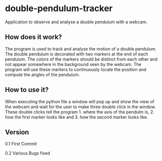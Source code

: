 # double-pendulum-tracker
Application to observe and analyse a double pendulum with a webcam. 


## How does it work?
The program is used to track and analyse the motion of a double pendulum. The double pendulum is decorated with two markers at the end of each pendulum. The colors of the markers should be distinct from each other and not appear somewhere in the background seen by the webcam. The program will use these markers to continuously locate the position and compute the angles of the pendulum.  

## How to use it?
When executing the python file a window will pop up and show the view of the webcam and wait for the user to make three double click in the window. These double clicks tell the program 1. where the axis of the pendulm is, 2. how the first marker looks like and 3. how the second marker looks like. 

## Version
0.1 First Commit

0.2 Various Bugs fixed
